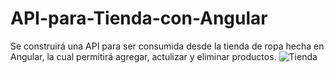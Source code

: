 # API-para-Tienda-con-Angular

Se construirá una API para ser consumida desde la tienda de ropa hecha en Angular, la cual permitirá agregar, actulizar y eliminar productos.
![Tienda](https://user-images.githubusercontent.com/63822421/117557038-b0724980-b034-11eb-9ee9-c7b613a66a8e.JPG)

 
